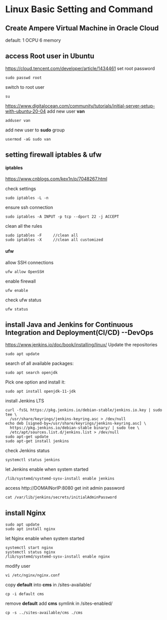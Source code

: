 # Linux Basic Setting and Command

## Create Ampere Virtual Machine in Oracle Cloud

default: 1 OCPU 6 memory

## access Root user in Ubuntu

https://cloud.tencent.com/developer/article/1434461
set root password

```
sudo passwd root
```

switch to root user

```
su
```

https://www.digitalocean.com/community/tutorials/initial-server-setup-with-ubuntu-20-04
add new user **van**

```
adduser van
```

add new user to **sudo** group

```
usermod -aG sudo van
```

## setting firewall iptables & ufw

#### iptables

https://www.cnblogs.com/kex1n/p/7048267.html

check settings

```
sudo iptables -L -n
```

ensure ssh connection

```
sudo iptables -A INPUT -p tcp --dport 22 -j ACCEPT
```

clean all the rules

```
sudo iptables -F     //clean all
sudo iptables -X     //clean all customized
```

#### ufw

allow SSH connections

```
ufw allow OpenSSH
```

enable firewall

```
ufw enable
```

check ufw status

```
ufw status
```

## install Java and Jenkins for Continuous Integration and Deployment(CI/CD) --DevOps

https://www.jenkins.io/doc/book/installing/linux/
Update the repositories

```
sudo apt update
```

search of all available packages:

```
sudo apt search openjdk
```

Pick one option and install it:

```
sudo apt install openjdk-11-jdk
```

install Jenkins LTS

```
curl -fsSL https://pkg.jenkins.io/debian-stable/jenkins.io.key | sudo tee \
  /usr/share/keyrings/jenkins-keyring.asc > /dev/null
echo deb [signed-by=/usr/share/keyrings/jenkins-keyring.asc] \
  https://pkg.jenkins.io/debian-stable binary/ | sudo tee \
  /etc/apt/sources.list.d/jenkins.list > /dev/null
sudo apt-get update
sudo apt-get install jenkins
```

check Jenkins status

```
systemctl status jenkins
```

let Jenkins enable when system started

```
/lib/systemd/systemd-sysv-install enable jenkins
```

access http://DOMAINorIP:8080
get init admin password

```
cat /var/lib/jenkins/secrets/initialAdminPassword
```

## install Nginx

```
sudo apt update
sudo apt install nginx
```

let Nginx enable when system started

```
systemctl start nginx
systemctl status nginx
/lib/systemd/systemd-sysv-install enable nginx
```

modify user

```
vi /etc/nginx/nginx.conf
```

copy **default** into **cms** in /sites-available/

```
cp -i default cms
```

remove **default** add **cms** symlink in /sites-enabled/

```
cp -s ../sites-available/cms ./cms
```
